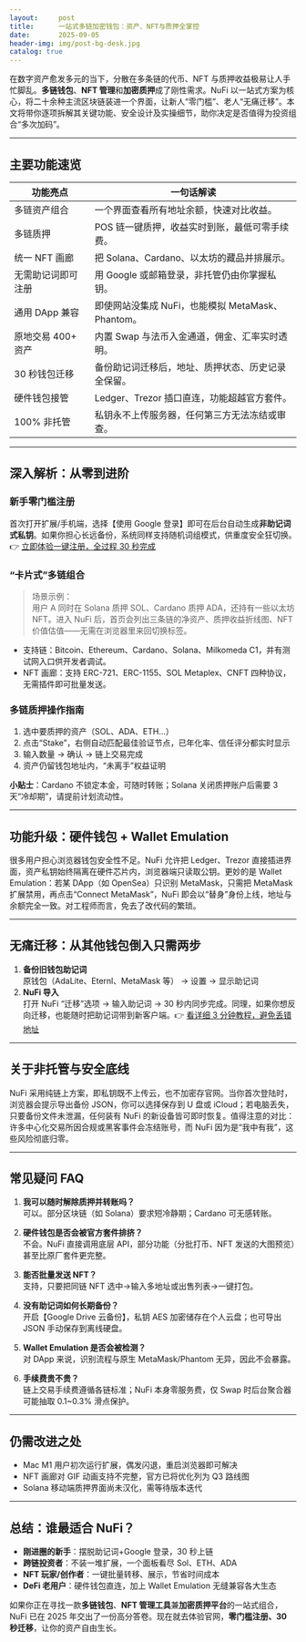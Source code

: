 ```yaml
---
layout:     post
title:      一站式多链加密钱包：资产、NFT与质押全掌控
date:       2025-09-05
header-img: img/post-bg-desk.jpg
catalog: true
---
```


在数字资产愈发多元的当下，分散在多条链的代币、NFT 与质押收益极易让人手忙脚乱。**多链钱包**、**NFT 管理**和**加密质押**成了刚性需求。NuFi 以一站式方案为核心，将二十余种主流区块链装进一个界面，让新人“零门槛”、老人“无痛迁移”。本文将带你逐项拆解其关键功能、安全设计及实操细节，助你决定是否值得为投资组合“多次加码”。

---

## 主要功能速览

| 功能亮点                       | 一句话解读                                           |
|--------------------------------|------------------------------------------------------|
| 多链资产组合                   | 一个界面查看所有地址余额，快速对比收益。             |
| 多链质押                       | POS 链一键质押，收益实时到账，最低可零手续费。       |
| 统一 NFT 画廊                  | 把 Solana、Cardano、以太坊的藏品并排展示。           |
| 无需助记词即可注册             | 用 Google 或邮箱登录，非托管仍由你掌握私钥。         |
| 通用 DApp 兼容                 | 即使网站没集成 NuFi，也能模拟 MetaMask、Phantom。    |
| 原地交易 400+ 资产             | 内置 Swap 与法币入金通道，佣金、汇率实时透明。       |
| 30 秒钱包迁移                  | 备份助记词迁移后，地址、质押状态、历史记录全保留。   |
| 硬件钱包接管                   | Ledger、Trezor 插口直连，功能超越官方套件。           |
| 100% 非托管                    | 私钥永不上传服务器，任何第三方无法冻结或审查。       |

---

## 深入解析：从零到进阶

### 新手零门槛注册

首次打开扩展/手机端，选择【使用 Google 登录】即可在后台自动生成**非助记词式私钥**。如果你担心长远备份，系统同样支持随机词组模式，供重度安全狂切换。👉 [立即体验一键注册，全过程 30 秒完成](https://okxdog.com/)

### “卡片式”多链组合

> 场景示例：  
> 用户 A 同时在 Solana 质押 SOL、Cardano 质押 ADA，还持有一些以太坊 NFT。进入 NuFi 后，首页会列出三条链的净资产、质押收益折线图、NFT 价值估值——无需在浏览器里来回切换标签。

- 支持链：Bitcoin、Ethereum、Cardano、Solana、Milkomeda C1，并有测试网入口供开发者调试。  
- NFT 画廊：支持 ERC-721、ERC-1155、SOL Metaplex、CNFT 四种协议，无需插件即可批量发送。

### 多链质押操作指南

1. 选中要质押的资产（SOL、ADA、ETH…）  
2. 点击“Stake”，右侧自动匹配最佳验证节点，已年化率、信任评分都实时显示  
3. 输入数量 → 确认 → 链上交易完成  
4. 资产仍留钱包地址内，“未离手”权益证明

**小贴士**：Cardano 不锁定本金，可随时转账；Solana 关闭质押账户后需要 3 天“冷却期”，请提前计划流动性。

---

## 功能升级：硬件钱包 + Wallet Emulation

很多用户担心浏览器钱包安全性不足。NuFi 允许把 Ledger、Trezor 直接插进界面，资产私钥始终隔离在硬件芯片内，浏览器端只读取公钥。更妙的是 Wallet Emulation：若某 DApp（如 OpenSea）只识别 MetaMask，只需把 MetaMask 扩展禁用，再点击“Connect MetaMask”，NuFi 即会以“替身”身份上线，地址与余额完全一致。对工程师而言，免去了改代码的繁琐。

---

## 无痛迁移：从其他钱包倒入只需两步

1. **备份旧钱包助记词**  
   原钱包（AdaLite、Eternl、MetaMask 等） → 设置 → 显示助记词
2. **NuFi 导入**  
   打开 NuFi “迁移”选项 → 输入助记词 → 30 秒内同步完成。同理，如果你想反向迁移，也能随时把助记词带到新客户端。👉 [看详细 3 分钟教程，避免丢错地址](https://okxdog.com/)

---

## 关于非托管与安全底线

NuFi 采用纯链上方案，即私钥既不上传云，也不加密存官网。当你首次登陆时，浏览器会提示导出备份 JSON，你可以选择保存到 U 盘或 iCloud；若电脑丢失，只要备份文件未泄漏，任何装有 NuFi 的新设备皆可即时恢复。值得注意的对比：许多中心化交易所因合规或黑客事件会冻结账号，而 NuFi 因为是“我中有我”，这些风险彻底归零。

---

## 常见疑问 FAQ

1. **我可以随时解除质押并转账吗？**  
   可以。部分区块链（如 Solana）要求短冷静期；Cardano 可无感转账。

2. **硬件钱包是否会被官方套件排挤？**  
   不会。NuFi 直接调用底层 API，部分功能（分批打币、NFT 发送的大图预览）甚至比原厂套件更完整。

3. **能否批量发送 NFT？**  
   支持，只要把同链 NFT 选中→输入多地址或出售列表→一键打包。

4. **没有助记词如何长期备份？**  
   开启【Google Drive 云备份】，私钥 AES 加密储存在个人云盘；也可导出 JSON 手动保存到离线硬盘。

5. **Wallet Emulation 是否会被检测？**  
   对 DApp 来说，识别流程与原生 MetaMask/Phantom 无异，因此不会暴露。

6. **手续费贵不贵？**  
   链上交易手续费遵循各链标准；NuFi 本身零服务费，仅 Swap 时后台聚合器可能抽取 0.1~0.3% 滑点保护。

---

## 仍需改进之处

- Mac M1 用户初次运行扩展，偶发闪退，重启浏览器即可解决  
- NFT 画廊对 GIF 动画支持不完整，官方已将优化列为 Q3 路线图  
- Solana 移动端质押界面尚未汉化，需等待版本迭代

---

## 总结：谁最适合 NuFi？

- **刚进圈的新手**：摆脱助记词+Google 登录，30 秒上链  
- **跨链投资者**：不装一堆扩展，一个面板看尽 Sol、ETH、ADA  
- **NFT 玩家/创作者**：一键批量转移、展示，节省时间成本  
- **DeFi 老用户**：硬件钱包直连，加上 Wallet Emulation 无缝兼容各大生态

如果你正在寻找一款**多链钱包**、**NFT 管理工具**兼**加密质押平台**的一站式组合，NuFi 已在 2025 年交出了一份高分答卷。现在就去体验官网，**零门槛注册、30 秒迁移**，让你的资产自由生长。